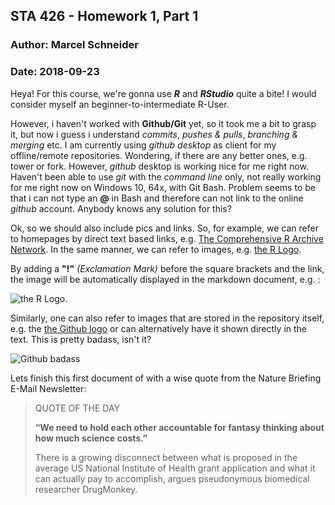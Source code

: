 ## STA 426 - Homework 1, Part 1
### Author:  Marcel Schneider
### Date: 2018-09-23

Heya!
For this course, we're gonna use __*R*__ and __*RStudio*__ quite a bite!
I would consider myself an beginner-to-intermediate R-User. 

However, i haven't worked with __Github/Git__ yet, so it took me a bit to grasp it, but now i guess i understand *commits*, *pushes & pulls*, *branching & merging* etc. 
I am currently using _github desktop_ as client for my offline/remote repositories. Wondering, if there are any better ones, e.g. tower or fork. However, _github_ desktop is working nice for me right now.
Haven't been able to use _git_ with the *command line* only, not really working for me right now on Windows 10, 64x, with Git Bash. Problem seems to be that i can not type an __@__ in Bash and therefore can not link to the online _github_ account. Anybody knows any solution for this?

Ok, so we should also include pics and links. 
So, for example, we can refer to homepages by direct text based links, e.g. [The Comprehensive R Archive Network](https://cran.r-project.org/).
In the same manner, we can refer to images, e.g. [the R Logo][R Logo].


By adding a __"!"__ *(Exclamation Mark)* before the square brackets and the link, the image will be automatically displayed in the markdown document, e.g. :

![the R Logo][R Logo].


Similarly, one can also refer to images that are stored in the repository itself, e.g. the [the Github logo][The Github Logo] or can alternatively have it shown directly in the text. This is pretty badass, isn't it?



![Github badass](../master/Pics%20Homework/GitHub-brave-hed-796x418.jpg)



Lets finish this first document of with a wise quote from the Nature Briefing E-Mail Newsletter: 


> QUOTE OF THE DAY
>
> __“We need to hold each other accountable for fantasy thinking about how much science costs.”__
> 
> There is a growing disconnect between what is proposed in the average US National Institute of Health grant application and what it 
> can actually pay to accomplish, argues pseudonymous biomedical researcher DrugMonkey. 



[The Github Logo]: (https://cdn.rawgit.com/MarcelAndreSchneider/STA426-Exercise-1-Trial/master/Pics%20Homework/GitHub-brave-hed-796x418.jpg)


[R Logo]: https://www.r-project.org/logo/Rlogo.png
